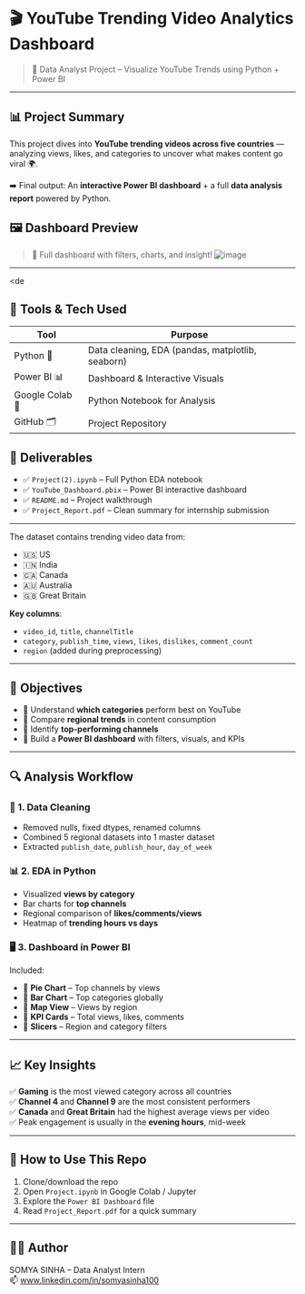 # 🎬 YouTube Trending Video Analytics Dashboard


> 📌 Data Analyst Project – Visualize YouTube Trends using Python + Power BI

---

## 📊 Project Summary

This project dives into **YouTube trending videos across five countries** — analyzing views, likes, and categories to uncover what makes content go viral 🌍.

➡️ Final output: An **interactive Power BI dashboard** + a full **data analysis report** powered by Python.
## 🖼️ Dashboard Preview

> 📌 Full dashboard with filters, charts, and insight!
> ![image](https://github.com/user-attachments/assets/4fe6e61f-f135-45a6-9f0b-845a7423d4af)



---

<de

  ## 🔧 Tools & Tech Used

| Tool      | Purpose                         |
|-----------|---------------------------------|
| Python 🐍 | Data cleaning, EDA (pandas, matplotlib, seaborn) |
| Power BI 📊 | Dashboard & Interactive Visuals  |
| Google Colab 📓 | Python Notebook for Analysis |
| GitHub 🗂 | Project Repository                |

## 📁 Deliverables

- ✅ `Project(2).ipynb` – Full Python EDA notebook
- ✅ `YouTube_Dashboard.pbix` – Power BI interactive dashboard
- ✅ `README.md` – Project walkthrough
- ✅ `Project_Report.pdf` – Clean summary for internship submission

---

The dataset contains trending video data from:
- 🇺🇸 US
- 🇮🇳 India
- 🇨🇦 Canada
- 🇦🇺 Australia
- 🇬🇧 Great Britain

**Key columns**:
- `video_id`, `title`, `channelTitle`
- `category`, `publish_time`, `views`, `likes`, `dislikes`, `comment_count`
- `region` (added during preprocessing)
</details>

---

## 🧠 Objectives

- 📌 Understand **which categories** perform best on YouTube
- 📌 Compare **regional trends** in content consumption
- 📌 Identify **top-performing channels**
- 📌 Build a **Power BI dashboard** with filters, visuals, and KPIs


---

## 🔍 Analysis Workflow

### 🧼 1. Data Cleaning
- Removed nulls, fixed dtypes, renamed columns
- Combined 5 regional datasets into 1 master dataset
- Extracted `publish_date`, `publish_hour`, `day_of_week`

### 📊 2. EDA in Python
- Visualized **views by category**
- Bar charts for **top channels**
- Regional comparison of **likes/comments/views**
- Heatmap of **trending hours vs days**

### 🖥️ 3. Dashboard in Power BI
Included:
- 📌 **Pie Chart** – Top channels by views
- 📌 **Bar Chart** – Top categories globally
- 📌 **Map View** – Views by region
- 📌 **KPI Cards** – Total views, likes, comments
- 📌 **Slicers** – Region and category filters

---

## 📈 Key Insights

✅ **Gaming** is the most viewed category across all countries  
✅ **Channel 4** and **Channel 9** are the most consistent performers  
✅ **Canada** and **Great Britain** had the highest average views per video  
✅ Peak engagement is usually in the **evening hours**, mid-week  


---



## 📌 How to Use This Repo

1. Clone/download the repo  
2. Open `Project.ipynb` in Google Colab / Jupyter  
3. Explore the `Power BI Dashboard` file  
4. Read `Project_Report.pdf` for a quick summary  



---

## 🙋‍♂️ Author

SOMYA SINHA – Data Analyst Intern  
📫 www.linkedin.com/in/somyasinha100



